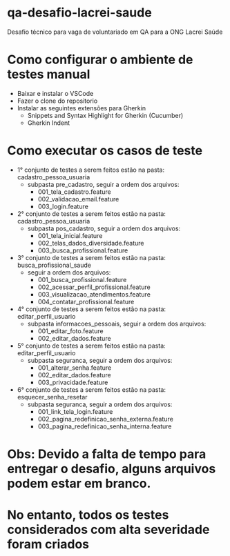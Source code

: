 # qa-desafio-lacrei-saude
Desafio técnico para vaga de voluntariado em QA para a ONG Lacrei Saúde

# Como configurar o ambiente de testes manual
- Baixar e instalar o VSCode
- Fazer o clone do repositorio
- Instalar as seguintes extensões para Gherkin
    - Snippets and Syntax Highlight for Gherkin (Cucumber)
    - Gherkin Indent

# Como executar os casos de teste
- 1° conjunto de testes a serem feitos estão na pasta: cadastro_pessoa_usuaria
    - subpasta pre_cadastro, seguir a ordem dos arquivos: 
        - 001_tela_cadastro.feature
        - 002_validacao_email.feature
        - 003_login.feature
- 2° conjunto de testes a serem feitos estão na pasta: cadastro_pessoa_usuaria
    - subpasta pos_cadastro, seguir a ordem dos arquivos: 
        - 001_tela_inicial.feature
        - 002_telas_dados_diversidade.feature
        - 003_busca_profissional.feature
- 3° conjunto de testes a serem feitos estão na pasta: busca_profissional_saude
    - seguir a ordem dos arquivos: 
        - 001_busca_profissional.feature
        - 002_acessar_perfil_profissional.feature
        - 003_visualizacao_atendimentos.feature
        - 004_contatar_profissional.feature
- 4° conjunto de testes a serem feitos estão na pasta: editar_perfil_usuario
    - subpasta informacoes_pessoais, seguir a ordem dos arquivos: 
        - 001_editar_foto.feature
        - 002_editar_dados.feature
- 5° conjunto de testes a serem feitos estão na pasta: editar_perfil_usuario
    - subpasta seguranca, seguir a ordem dos arquivos: 
        - 001_alterar_senha.feature
        - 002_editar_dados.feature
        - 003_privacidade.feature
- 6° conjunto de testes a serem feitos estão na pasta: esquecer_senha_resetar
    - subpasta seguranca, seguir a ordem dos arquivos: 
        - 001_link_tela_login.feature
        - 002_pagina_redefinicao_senha_externa.feature
        - 003_pagina_redefinicao_senha_interna.feature

# Obs: Devido a falta de tempo para entregar o desafio, alguns arquivos podem estar em branco. 
# No entanto, todos os testes considerados com alta severidade foram criados